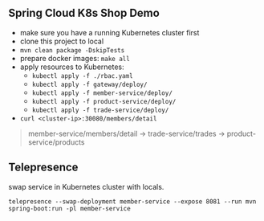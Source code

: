 ## Spring Cloud K8s Shop Demo

* make sure you have a running Kubernetes cluster first
* clone this project to local
* `mvn clean package -DskipTests`
* prepare docker images: `make all`
* apply resources to Kubernetes:
  * `kubectl apply -f ./rbac.yaml`
  * `kubectl apply -f gateway/deploy/`
  * `kubectl apply -f member-service/deploy/`
  * `kubectl apply -f product-service/deploy/`
  * `kubectl apply -f trade-service/deploy/`
* `curl <cluster-ip>:30080/members/detail`


> member-service/members/detail -> trade-service/trades -> product-service/products

## Telepresence

swap service in Kubernetes cluster with locals.

`telepresence --swap-deployment member-service --expose 8081 --run mvn spring-boot:run -pl member-service`